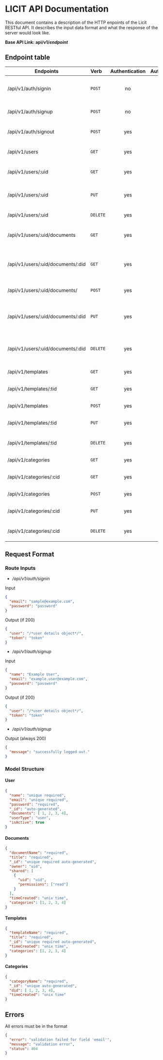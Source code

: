 # LICIT API Documentation
This document contains a description of the HTTP enpoints of the Licit RESTful API. It describes the input data format and what the response of the server would look like.

**Base API Link: api/v1/*endpoint***

## Endpoint table

|Endpoints                    |Verb      | Authentication | Authorization | Description |
|---|:---|:---:|:---:|:---|
| /api/v1/auth/signin                | `POST`   | no    | no    | Get authenticated from this route        |
| /api/v1/auth/signup                | `POST`   | no    | no    | Create a new user via this route        |
| /api/v1/auth/signout               | `POST`   | yes   | no    | Log a user out of the service        |
| /api/v1/users                      | `GET`    | yes   | yes   | Get a list of all users on the platform        |
| /api/v1/users/:uid                 | `GET`    | yes   | no    | Get a particular user        |
| /api/v1/users/:uid                 | `PUT`    | yes   | no    | Updates a particular users' information        |
| /api/v1/users/:uid                 | `DELETE` | yes   | no    | Remove a user        |
| /api/v1/users/:uid/documents       | `GET`    | yes   | yes   | Get the specified users' documents        |
| /api/v1/users/:uid/documents/:did  | `GET`    | yes   | yes   | Get the specified document of the specified user        |
| /api/v1/users/:uid/documents/      | `POST`   | yes   | no    | Create a new user document        |
| /api/v1/users/:uid/documents/:did  | `PUT`    | yes   | no    | Update a specified document of a specified user        |
| /api/v1/users/:uid/documents/:did  | `DELETE` | yes   | no    | Delete a specified document of a specified user        |
| /api/v1/templates              | `GET`    | yes    | no     | Get all templates        |
| /api/v1/templates/:tid         | `GET`    | yes    | no     | Get a specific template        |
| /api/v1/templates              | `POST`   | yes    | yes    | Create a new template        |
| /api/v1/templates/:tid         | `PUT`    | yes    | yes    | Update a specified template        |
| /api/v1/templates/:tid         | `DELETE` | yes    | yes    | Remove a specified template        |
| /api/v1/categories             | `GET`    | yes    | yes    | Get all categories        |
| /api/v1/categories/:cid        | `GET`    | yes    | no     | Get a specific category        |
| /api/v1/categories             | `POST`   | yes    | yes    | Create a new category        |
| /api/v1/categories/:cid        | `PUT`    | yes    | yes    | Update a specified category        |
| /api/v1/categories/:cid        | `DELETE` | yes    | yes    | Remove a  specified category        |

## Request Format
### Route Inputs
- */api/v1/auth/signin*

Input
```json
{
  "email": "sample@example.com",
  "password": "password"
}
```

Output (if 200)
```json
{
  "user": "/*user details object*/",
  "token": "token"
}
```

- */api/v1/auth/signup*

Input
```json
{
  "name": "Example User",
  "email": "example.user@example.com",
  "password": "password"
}
```

Output (if 200)
```json
{
  "user": "/*user details object*/",
  "token": "token"
}
```

- */api/v1/auth/signup*

Output (always 200)
```json
{
  "message": "successfully logged out."
}
```

### Model Structure
#### User
```json
{
  "name": "unique required",
  "email": "unique required",
  "password": "required",
  "_id": "auto-generated",
  "documents": [ 1, 2, 3, 4],
  "userType": "user",
  "isActive": true
}
```
#### Documents
```json
{
  "documentName": "required",
  "title": "required",
  "_id": "unique required auto-generated",
  "owner": "uid",
  "shared": [
    {
      "uid": "uid",
      "permissions": ["read"]
    }
  ],
  "timeCreated": "unix time",
  "categories": [1, 2, 3, 4]
}
```
#### Templates
```json
{
  "templateName": "required",
  "title": "required",
  "_id": "unique required auto-generated",
  "timeCreated": "unix time",
  "categories": [1, 2, 3, 4]
}
```
#### Categories
```json
{
  "categoryName": "required",
  "_id": "unique auto-generated",
  "did": [ 1, 2, 3, 4],
  "timeCreated": "unix time"
}
```

## Errors
All errors must be in the format
```json
{
  "error": "validation failed for field 'email'",
  "message": "validation error",
  "status": 404
}
```